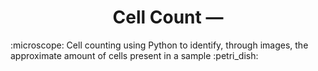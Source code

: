 <h1 align="center"> Cell Count — </h1>
:microscope: Cell counting using Python to identify, through images, the approximate amount of cells present in a sample :petri_dish:
